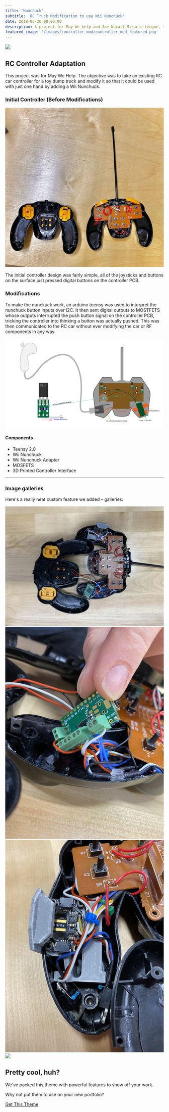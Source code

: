 ```yaml
---
title: 'Nunchuck'
subtitle: 'RC Truck Modification to use Wii Nunchuck'
date: 2018-06-30 00:00:00
description: A project for May We help and Joe Nuxall Miracle League, this putter is fully remote controlled. Using a unique control from Microsoft, the robot can easily be moved around and putt the ball! 
featured_image: '/images/controller_mod/controller_mod_featured.png'
---
```


![](/images/controller_mod/controller_mod_featured.png)

## RC Controller Adaptation

This project was for May We Help. The objective was to take an existing RC car controller for a toy dump truck and modify it so that it could be used with just one hand by adding a Wii Nunchuck. 


### Initial Controller (Before Modifications)

<img src="/images/controller_mod/initial_controller.jpg">

The initial controller design was fairly simple, all of the joysticks and buttons on the surface just pressed digital buttons on the controller PCB. 

### Modifications

To make the nunckuck work, an arduino teensy was used to interpret the nunchuck button inputs over I2C. It then sent digital outputs to MOSTFETS whose outputs interrupted the push button signal on the controller PCB, tricking the controller into thinking a button was actually pushed. This was then communicated to the RC car without ever modifying the car or RF components in any way. 

<img src="/images/controller_mod/Artboard_nun.png">


#### Components

* Teensy 2.0
* Wii Nunchuck 
* Wii Nunchuck Adapter
* MOSFETS
* 3D Printed Controller Interface

---

### Image galleries

Here's a really neat custom feature we added – galleries:

<div class="gallery" data-columns="2">
	<img src="/images/controller_mod/controller_top_view.jpg">
	<img src="/images/controller_mod/micro_controller.jpg">
	<img src="/images/controller_mod/nunchuck_insert.jpg">
	<img src="/images/controller_mod/prototype1.jpg">
</div>

## Pretty cool, huh?

We've packed this theme with powerful features to show off your work.

Why not put them to use on your new portfolio?

<a href="https://jekyllthemes.io/theme/board-portfolio-jekyll-theme" class="button button--large">Get This Theme</a>
